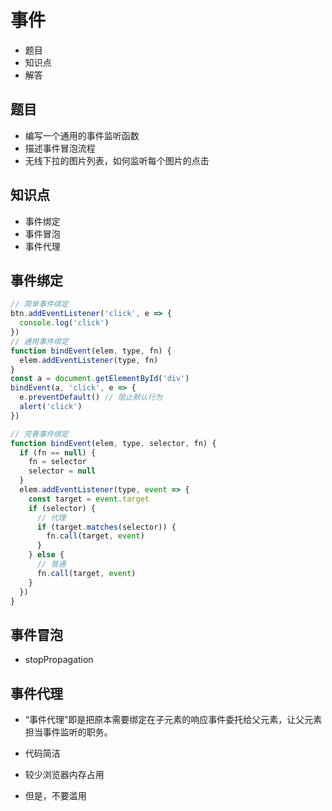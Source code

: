 # 事件

* 题目
* 知识点
* 解答

## 题目

* 编写一个通用的事件监听函数
* 描述事件冒泡流程
* 无线下拉的图片列表，如何监听每个图片的点击

## 知识点

* 事件绑定
* 事件冒泡
* 事件代理

## 事件绑定

```js
// 简单事件绑定
btn.addEventListener('click', e => {
  console.log('click')
})
// 通用事件绑定
function bindEvent(elem, type, fn) {
  elem.addEventListener(type, fn)
}
const a = document.getElementById('div')
bindEvent(a, 'click', e => {
  e.preventDefault() // 阻止默认行为
  alert('click')
})

// 完善事件绑定
function bindEvent(elem, type, selector, fn) {
  if (fn == null) {
    fn = selector
    selector = null
  }
  elem.addEventListener(type, event => {
    const target = event.target
    if (selector) {
      // 代理
      if (target.matches(selector)) {
        fn.call(target, event)
      }
    } else {
      // 普通
      fn.call(target, event)
    }
  })
}
```

## 事件冒泡

* stopPropagation

## 事件代理

* “事件代理”即是把原本需要绑定在子元素的响应事件委托给父元素，让父元素担当事件监听的职务。

* 代码简洁
* 较少浏览器内存占用
* 但是，不要滥用

